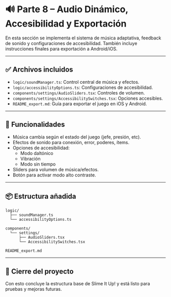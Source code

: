 # 🔊 Parte 8 – Audio Dinámico, Accesibilidad y Exportación

En esta sección se implementa el sistema de música adaptativa, feedback de sonido y configuraciones de accesibilidad. También incluye instrucciones finales para exportación a Android/iOS.

---

## ✅ Archivos incluidos

- `logic/soundManager.ts`: Control central de música y efectos.
- `logic/accessibilityOptions.ts`: Configuraciones de accesibilidad.
- `components/settings/AudioSliders.tsx`: Controles de volumen.
- `components/settings/AccessibilitySwitches.tsx`: Opciones accesibles.
- `README_export.md`: Guía para exportar el juego en iOS y Android.

---

## 🧠 Funcionalidades

- Música cambia según el estado del juego (jefe, presión, etc).
- Efectos de sonido para conexión, error, poderes, ítems.
- Opciones de accesibilidad:
  - Modo daltónico
  - Vibración
  - Modo sin tiempo
- Sliders para volumen de música/efectos.
- Botón para activar modo alto contraste.

---

## 📦 Estructura añadida

```
logic/
  ├── soundManager.ts
  └── accessibilityOptions.ts

components/
  └── settings/
      ├── AudioSliders.tsx
      └── AccessibilitySwitches.tsx

README_export.md
```

---

## 🚀 Cierre del proyecto
Con esto concluye la estructura base de Slime It Up! y está listo para pruebas y mejoras futuras.
